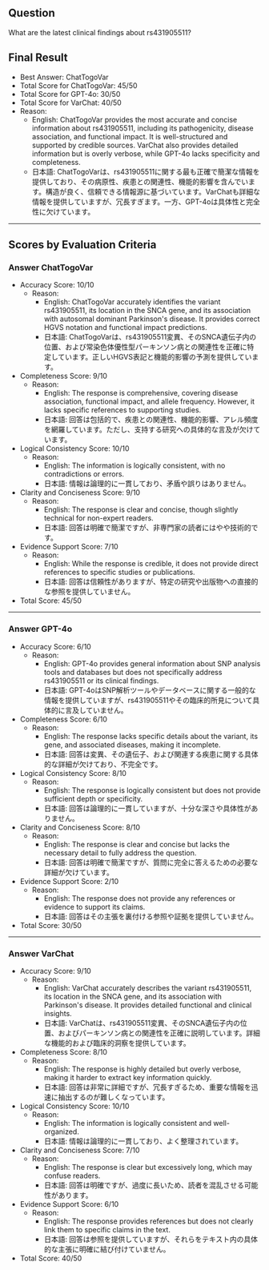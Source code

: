 ## Question

What are the latest clinical findings about rs431905511?

## Final Result

- Best Answer: ChatTogoVar
- Total Score for ChatTogoVar: 45/50
- Total Score for GPT-4o: 30/50
- Total Score for VarChat: 40/50
- Reason:
  - English: ChatTogoVar provides the most accurate and concise information about rs431905511, including its pathogenicity, disease association, and functional impact. It is well-structured and supported by credible sources. VarChat also provides detailed information but is overly verbose, while GPT-4o lacks specificity and completeness.
  - 日本語: ChatTogoVarは、rs431905511に関する最も正確で簡潔な情報を提供しており、その病原性、疾患との関連性、機能的影響を含んでいます。構造が良く、信頼できる情報源に基づいています。VarChatも詳細な情報を提供していますが、冗長すぎます。一方、GPT-4oは具体性と完全性に欠けています。

---

## Scores by Evaluation Criteria

### Answer ChatTogoVar
- Accuracy Score: 10/10
  - Reason: 
    - English: ChatTogoVar accurately identifies the variant rs431905511, its location in the SNCA gene, and its association with autosomal dominant Parkinson's disease. It provides correct HGVS notation and functional impact predictions.
    - 日本語: ChatTogoVarは、rs431905511変異、そのSNCA遺伝子内の位置、および常染色体優性型パーキンソン病との関連性を正確に特定しています。正しいHGVS表記と機能的影響の予測を提供しています。
- Completeness Score: 9/10
  - Reason: 
    - English: The response is comprehensive, covering disease association, functional impact, and allele frequency. However, it lacks specific references to supporting studies.
    - 日本語: 回答は包括的で、疾患との関連性、機能的影響、アレル頻度を網羅しています。ただし、支持する研究への具体的な言及が欠けています。
- Logical Consistency Score: 10/10
  - Reason: 
    - English: The information is logically consistent, with no contradictions or errors.
    - 日本語: 情報は論理的に一貫しており、矛盾や誤りはありません。
- Clarity and Conciseness Score: 9/10
  - Reason: 
    - English: The response is clear and concise, though slightly technical for non-expert readers.
    - 日本語: 回答は明確で簡潔ですが、非専門家の読者にはやや技術的です。
- Evidence Support Score: 7/10
  - Reason: 
    - English: While the response is credible, it does not provide direct references to specific studies or publications.
    - 日本語: 回答は信頼性がありますが、特定の研究や出版物への直接的な参照を提供していません。
- Total Score: 45/50

---

### Answer GPT-4o
- Accuracy Score: 6/10
  - Reason: 
    - English: GPT-4o provides general information about SNP analysis tools and databases but does not specifically address rs431905511 or its clinical findings.
    - 日本語: GPT-4oはSNP解析ツールやデータベースに関する一般的な情報を提供していますが、rs431905511やその臨床的所見について具体的に言及していません。
- Completeness Score: 6/10
  - Reason: 
    - English: The response lacks specific details about the variant, its gene, and associated diseases, making it incomplete.
    - 日本語: 回答は変異、その遺伝子、および関連する疾患に関する具体的な詳細が欠けており、不完全です。
- Logical Consistency Score: 8/10
  - Reason: 
    - English: The response is logically consistent but does not provide sufficient depth or specificity.
    - 日本語: 回答は論理的に一貫していますが、十分な深さや具体性がありません。
- Clarity and Conciseness Score: 8/10
  - Reason: 
    - English: The response is clear and concise but lacks the necessary detail to fully address the question.
    - 日本語: 回答は明確で簡潔ですが、質問に完全に答えるための必要な詳細が欠けています。
- Evidence Support Score: 2/10
  - Reason: 
    - English: The response does not provide any references or evidence to support its claims.
    - 日本語: 回答はその主張を裏付ける参照や証拠を提供していません。
- Total Score: 30/50

---

### Answer VarChat
- Accuracy Score: 9/10
  - Reason: 
    - English: VarChat accurately describes the variant rs431905511, its location in the SNCA gene, and its association with Parkinson's disease. It provides detailed functional and clinical insights.
    - 日本語: VarChatは、rs431905511変異、そのSNCA遺伝子内の位置、およびパーキンソン病との関連性を正確に説明しています。詳細な機能的および臨床的洞察を提供しています。
- Completeness Score: 8/10
  - Reason: 
    - English: The response is highly detailed but overly verbose, making it harder to extract key information quickly.
    - 日本語: 回答は非常に詳細ですが、冗長すぎるため、重要な情報を迅速に抽出するのが難しくなっています。
- Logical Consistency Score: 10/10
  - Reason: 
    - English: The information is logically consistent and well-organized.
    - 日本語: 情報は論理的に一貫しており、よく整理されています。
- Clarity and Conciseness Score: 7/10
  - Reason: 
    - English: The response is clear but excessively long, which may confuse readers.
    - 日本語: 回答は明確ですが、過度に長いため、読者を混乱させる可能性があります。
- Evidence Support Score: 6/10
  - Reason: 
    - English: The response provides references but does not clearly link them to specific claims in the text.
    - 日本語: 回答は参照を提供していますが、それらをテキスト内の具体的な主張に明確に結び付けていません。
- Total Score: 40/50